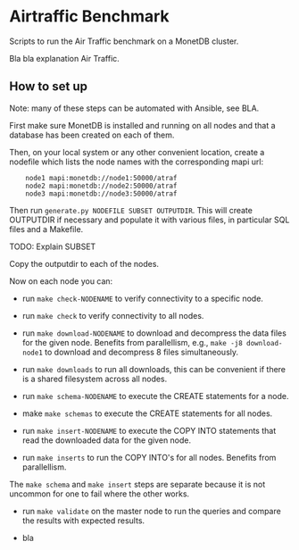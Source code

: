 Airtraffic Benchmark
====================

Scripts to run the Air Traffic benchmark on a MonetDB cluster.

Bla bla explanation Air Traffic.

How to set up
-------------

Note: many of these steps can be automated with Ansible, 
see BLA.

First make sure MonetDB is installed and running on all nodes
and that a database has been created on each of them.

Then, on your local system or any other convenient location, create 
a nodefile which lists the node names with the corresponding
mapi url:

```
	node1 mapi:monetdb://node1:50000/atraf
	node2 mapi:monetdb://node2:50000/atraf
	node3 mapi:monetdb://node3:50000/atraf
```

Then run `generate.py NODEFILE SUBSET OUTPUTDIR`.  This will create
OUTPUTDIR if necessary and populate it with various files,
in particular SQL files and a Makefile.

TODO: Explain SUBSET

Copy the outputdir to each of the nodes.

Now on each node you can:

- run `make check-NODENAME` to verify connectivity to a specific node.

- run `make check` to verify connectivity to all nodes.

- run `make download-NODENAME` to download and decompress the data files for
  the given node.  Benefits from parallellism, e.g., `make -j8 download-node1`
  to download and decompress 8 files simultaneously.

- run `make downloads` to run all downloads, this can be convenient if there
  is a shared filesystem across all nodes.

- run `make schema-NODENAME` to execute the CREATE statements for a node.

- make `make schemas` to execute the CREATE statements for all nodes.

- run `make insert-NODENAME` to execute the COPY INTO statements
  that read the downloaded data for the given node.

- run `make inserts` to run the COPY INTO's for all nodes.  Benefits from
  parallellism.

The `make schema` and `make insert` steps are separate because it is not
uncommon for one to fail where the other works.

- run `make validate` on the master node to run the queries and
  compare the results with expected results.

- bla

